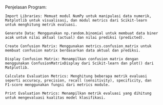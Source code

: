 Penjelasan Program:

    Import Libraries: Memuat modul NumPy untuk manipulasi data numerik, Matplotlib untuk visualisasi, dan modul metrics dari Scikit-learn untuk menghitung metrik evaluasi.

    Generate Data: Menggunakan np.random.binomial untuk membuat data biner acak untuk nilai aktual (actual) dan nilai prediksi (predicted).

    Create Confusion Matrix: Menggunakan metrics.confusion_matrix untuk membuat confusion matrix berdasarkan data aktual dan prediksi.

    Display Confusion Matrix: Menampilkan confusion matrix dengan menggunakan ConfusionMatrixDisplay dari Scikit-learn dan plot() dari Matplotlib.

    Calculate Evaluation Metrics: Menghitung beberapa metrik evaluasi seperti accuracy, precision, recall (sensitivity), specificity, dan F1-score menggunakan fungsi dari metrics module.

    Print Evaluation Metrics: Menampilkan metrik evaluasi yang dihitung untuk mengevaluasi kualitas model klasifikasi.